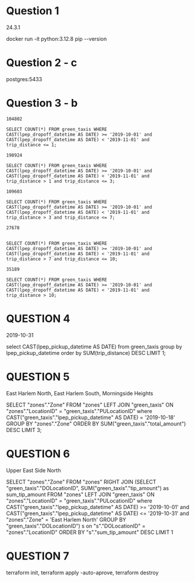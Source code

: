 # Question 1
24.3.1

docker run -it python:3.12.8 pip --version

# Question 2 - c

postgres:5433

# Question 3 - b

````
104802

SELECT COUNT(*) FROM green_taxis WHERE 
CAST(lpep_dropoff_datetime AS DATE) >= '2019-10-01' and 
CAST(lpep_dropoff_datetime AS DATE) < '2019-11-01' and
trip_distance <= 1;  

198924

SELECT COUNT(*) FROM green_taxis WHERE 
CAST(lpep_dropoff_datetime AS DATE) >= '2019-10-01' and 
CAST(lpep_dropoff_datetime AS DATE) < '2019-11-01' and
trip_distance > 1 and trip_distance <= 3;  

109603

SELECT COUNT(*) FROM green_taxis WHERE 
CAST(lpep_dropoff_datetime AS DATE) >= '2019-10-01' and 
CAST(lpep_dropoff_datetime AS DATE) < '2019-11-01' and
trip_distance > 3 and trip_distance <= 7;  

27678


SELECT COUNT(*) FROM green_taxis WHERE 
CAST(lpep_dropoff_datetime AS DATE) >= '2019-10-01' and 
CAST(lpep_dropoff_datetime AS DATE) < '2019-11-01' and
trip_distance > 7 and trip_distance <= 10;  

35189

SELECT COUNT(*) FROM green_taxis WHERE 
CAST(lpep_dropoff_datetime AS DATE) >= '2019-10-01' and 
CAST(lpep_dropoff_datetime AS DATE) < '2019-11-01' and
trip_distance > 10;  
````

# QUESTION 4

2019-10-31

select CAST(lpep_pickup_datetime AS DATE) 
from green_taxis group by lpep_pickup_datetime order by SUM(trip_distance) DESC 
LIMIT 1;       


# QUESTION 5

East Harlem North, East Harlem South, Morningside Heights

SELECT "zones"."Zone"
FROM "zones"
LEFT JOIN "green_taxis"
ON "zones"."LocationID" = "green_taxis"."PULocationID"
where CAST("green_taxis"."lpep_pickup_datetime" AS DATE) = '2019-10-18'
GROUP BY "zones"."Zone"
ORDER BY SUM("green_taxis"."total_amount") DESC
LIMIT 3;

# QUESTION 6

Upper East Side North

SELECT "zones"."Zone" FROM "zones" 
RIGHT JOIN
(SELECT  "green_taxis"."DOLocationID", SUM("green_taxis"."tip_amount") as sum_tip_amount
FROM "zones"
LEFT JOIN "green_taxis"
ON "zones"."LocationID" = "green_taxis"."PULocationID"
where CAST("green_taxis"."lpep_pickup_datetime" AS DATE) >= '2019-10-01' and
CAST("green_taxis"."lpep_pickup_datetime" AS DATE) <= '2019-10-31'
and "zones"."Zone" = 'East Harlem North'
GROUP BY "green_taxis"."DOLocationID") s on "s"."DOLocationID" = "zones"."LocationID"
ORDER BY "s"."sum_tip_amount" DESC
LIMIT 1


# QUESTION 7

terraform init, terraform apply -auto-aprove, terraform destroy
